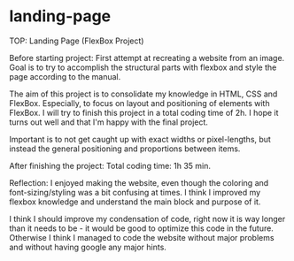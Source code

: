 # landing-page
TOP: Landing Page (FlexBox Project)

Before starting project:
First attempt at recreating a website from an image. Goal is to try to accomplish the structural parts with flexbox and style the page according to the manual. 

The aim of this project is to consolidate my knowledge in HTML, CSS and FlexBox. Especially, to focus on layout and positioning of elements with FlexBox. I will try to finish this project in a total coding time of 2h. I hope it turns out well and that I'm happy with the final project. 

Important is to not get caught up with exact widths or pixel-lengths, but instead the general positioning and proportions between items. 

After finishing the project:
Total coding time: 1h 35 min.

Reflection:
I enjoyed making the website, even though the coloring and font-sizing/styling was a bit confusing at times. I think I improved my flexbox knowledge and understand the main block and purpose of it. 

I think I should improve my condensation of code, right now it is way longer than it needs to be - it would be good to optimize this code in the future. Otherwise I think I managed to code the website without major problems and without having google any major hints. 